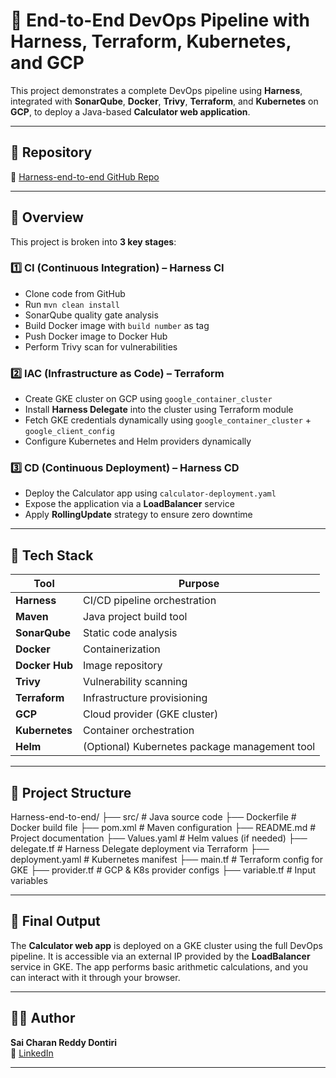 # 🚀 End-to-End DevOps Pipeline with Harness, Terraform, Kubernetes, and GCP

This project demonstrates a complete DevOps pipeline using **Harness**, integrated with **SonarQube**, **Docker**, **Trivy**, **Terraform**, and **Kubernetes** on **GCP**, to deploy a Java-based **Calculator web application**.

---

## 📁 Repository

🔗 [Harness-end-to-end GitHub Repo](https://github.com/Saicharan619/Harness-end-to-end.git)

---

## 📌 Overview

This project is broken into **3 key stages**:

### 1️⃣ CI (Continuous Integration) – Harness CI
- Clone code from GitHub
- Run `mvn clean install`
- SonarQube quality gate analysis
- Build Docker image with `build number` as tag
- Push Docker image to Docker Hub
- Perform Trivy scan for vulnerabilities

### 2️⃣ IAC (Infrastructure as Code) – Terraform
- Create GKE cluster on GCP using `google_container_cluster`
- Install **Harness Delegate** into the cluster using Terraform module
- Fetch GKE credentials dynamically using `google_container_cluster` + `google_client_config`
- Configure Kubernetes and Helm providers dynamically

### 3️⃣ CD (Continuous Deployment) – Harness CD
- Deploy the Calculator app using `calculator-deployment.yaml`
- Expose the application via a **LoadBalancer** service
- Apply **RollingUpdate** strategy to ensure zero downtime

---

## 🔧 Tech Stack

| Tool          | Purpose                            |
|---------------|------------------------------------|
| **Harness**   | CI/CD pipeline orchestration       |
| **Maven**     | Java project build tool            |
| **SonarQube** | Static code analysis               |
| **Docker**    | Containerization                   |
| **Docker Hub**| Image repository                   |
| **Trivy**     | Vulnerability scanning             |
| **Terraform** | Infrastructure provisioning        |
| **GCP**       | Cloud provider (GKE cluster)       |
| **Kubernetes**| Container orchestration            |
| **Helm**      | (Optional) Kubernetes package management tool |

---

## 📂 Project Structure
Harness-end-to-end/
├── src/ # Java source code
├── Dockerfile # Docker build file
├── pom.xml # Maven configuration
├── README.md # Project documentation
├── Values.yaml # Helm values (if needed)
├── delegate.tf # Harness Delegate deployment via Terraform
├── deployment.yaml # Kubernetes manifest
├── main.tf # Terraform config for GKE
├── provider.tf # GCP & K8s provider configs
├── variable.tf # Input variables

---

## 📎 Final Output

The **Calculator web app** is deployed on a GKE cluster using the full DevOps pipeline. It is accessible via an external IP provided by the **LoadBalancer** service in GKE. The app performs basic arithmetic calculations, and you can interact with it through your browser.

---

## 🙋‍♂️ Author

**Sai Charan Reddy Dontiri**  
🔗 [LinkedIn](https://www.linkedin.com/in/saicharanreddydontiri/)

---
